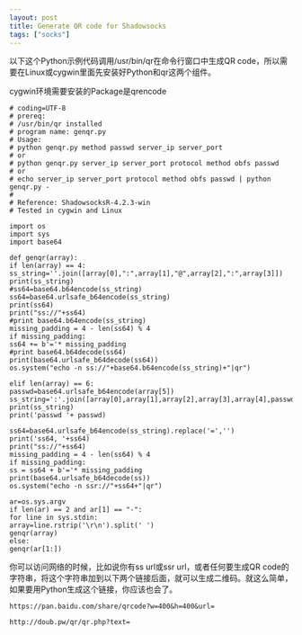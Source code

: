 ```yaml
---
layout: post
title: Generate QR code for Shadowsocks
tags: ["socks"]
---
```


以下这个Python示例代码调用/usr/bin/qr在命令行窗口中生成QR code，所以需要在Linux或cygwin里面先安装好Python和qr这两个组件。

cygwin环境需要安装的Package是qrencode

    # coding=UTF-8
    # prereq: 
    # /usr/bin/qr installed
    # program name: genqr.py
    # Usage:
    # python genqr.py method passwd server_ip server_port
    # or
    # python genqr.py server_ip server_port protocol method obfs passwd
    # or
    # echo server_ip server_port protocol method obfs passwd | python genqr.py -
    # 
    # Reference: ShadowsocksR-4.2.3-win
    # Tested in cygwin and Linux
    
    import os
    import sys
    import base64
    
    def genqr(array):
    if len(array) == 4:
    ss_string=''.join([array[0],":",array[1],"@",array[2],":",array[3]])
    print(ss_string)
    #ss64=base64.b64encode(ss_string)
    ss64=base64.urlsafe_b64encode(ss_string)
    print(ss64)
    print("ss://"+ss64)
    #print base64.b64encode(ss_string)
    missing_padding = 4 - len(ss64) % 4
    if missing_padding:
    ss64 += b'='* missing_padding
    #print base64.b64decode(ss64)
    print(base64.urlsafe_b64decode(ss64))
    os.system("echo -n ss://"+base64.b64encode(ss_string)+"|qr")
    
    elif len(array) == 6:
    passwd=base64.urlsafe_b64encode(array[5])
    ss_string=':'.join([array[0],array[1],array[2],array[3],array[4],passwd]).replace('=','')+'/'
    print(ss_string)
    print('passwd '+ passwd)
    
    ss64=base64.urlsafe_b64encode(ss_string).replace('=','')
    print('ss64, '+ss64)
    print("ss://"+ss64)
    missing_padding = 4 - len(ss64) % 4
    if missing_padding:
    ss = ss64 + b'='* missing_padding
    print(base64.urlsafe_b64decode(ss))
    os.system("echo -n ssr://"+ss64+"|qr")
    
    ar=os.sys.argv
    if len(ar) == 2 and ar[1] == "-":
    for line in sys.stdin:
    array=line.rstrip('\r\n').split(' ')
    genqr(array)
    else:
    genqr(ar[1:])


你可以访问网络的时候，比如说你有ss url或ssr url，或者任何要生成QR code的字符串，将这个字符串加到以下两个链接后面，就可以生成二维码。就这么简单，如果要用Python生成这个链接，你应该也会了。

    https://pan.baidu.com/share/qrcode?w=400&h=400&url=
    
    http://doub.pw/qr/qr.php?text=
